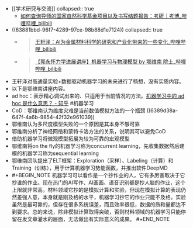 - [[学术研究与交流]]
  collapsed:: true
	- [如何查询导师的国家自然科学基金项目以及书写结题报告：考研｜考博_哔哩哔哩_bilibili](https://www.bilibili.com/video/BV1MB4y137vW/?spm_id_from=333.999.0.0&vd_source=fc591008a48bd1bb56b8e3ba9a7c2202)
- ((63881bbd-96f7-4289-97ce-98b88d1e7124))
  collapsed:: true
	- >[王轩泽：AI为金属材料科学的研究和产业化带来的一些变化_哔哩哔哩_bilibili](https://www.bilibili.com/video/BV1za41197Jh/?spm_id_from=333.999.0.0&vd_source=fc591008a48bd1bb56b8e3ba9a7c2202)
	- > [【郭永怀力学进展讲座】机器学习与物理模型 by 鄂维南 院士_哔哩哔哩_bilibili](https://www.bilibili.com/video/BV1Wt4y1C7oG/?spm_id_from=333.337.search-card.all.click&vd_source=fc591008a48bd1bb56b8e3ba9a7c2202)
- 王轩泽对高通量实验+数据驱动机器学习的未来进行了畅想，没有实质内容。
- 以下是鄂维南讲座内容。
- ad hoc：表示精心调试出来的、只适用于当前情况的方法。[机器学习中的 ad hoc 是什么意思？ - 知乎](https://www.zhihu.com/question/381100372/answer/1097483738) #机器学习
- CoD：鄂维南认为维度灾难是当前数值模拟方法的一个瓶颈 ((6389d38a-647f-4a6b-9854-42f32e961039))
- 鄂维南认为多尺度模型失败的一个原因是其本身不够可靠
- 鄂维南分析了神经网络和蒙特卡洛方法的关系，说明其可以避免CoD
- 借助机器学习将微观模型拓展为较为可靠的宏观模型
- 鄂维南将on the fly的机器学习称为concurrent learning，先收集数据然后建模的机器学习称为sequential learning
- 鄂维南团队提出了ELT框架：Exploration（采样）、Labeling（计算）和Training（训练），用于计算机器学习势能函数，并推出软件DeepMD
- #+BEGIN_NOTE
  机器学习可以看作是一个抄作业的人，它有多厉害取决于它抄谁的作业。现在热门的AI写作、AI画画、语音识别都是抄人脑的作业，这个上限就非常高。材料领域它抄的是模拟计算和实验，但现在模拟计算的表现仍然差强人意，本身就是刚及格的水平，机器学习抄它的作业只能不及格。实验虽然是最可靠的，但存在很多系统误差，而且效率很低，数据的质和量都达不到要求。总的来说，除非模拟计算取得突破，否则材料领域的机器学习只能停留在发文章灌水的层面，无法做出有实际意义的成果。
  #+END_NOTE